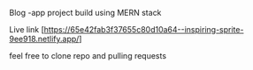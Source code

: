  Blog -app project build using MERN stack 

 Live link [https://65e42fab3f37655c80d10a64--inspiring-sprite-9ee918.netlify.app/]

 feel free to clone repo and pulling requests

